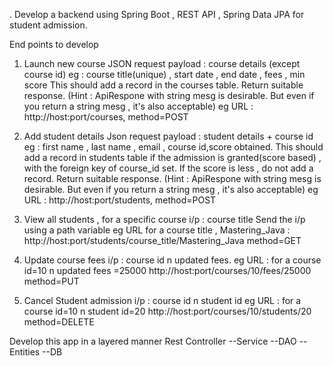 . Develop a backend using Spring Boot , REST API , Spring Data JPA for student admission.

End points to develop
1. Launch new course
JSON request payload : course details (except course id)
eg : course title(unique) , start date , end date , fees , min score
This should add a record in the courses table.
Return suitable response.
(Hint : ApiRespone with string mesg is desirable. But even if you return a string mesg , it's also acceptable)
eg URL : http://host:port/courses, method=POST

2. Add student details
Json request payload : student details + course id
eg : first name , last name , email , course id,score obtained.
This should add a record in students table if the admission is granted(score based)  , with the foreign key of course_id set.
If the score is less , do not add a record.
Return suitable response.
(Hint : ApiRespone with string mesg is desirable. But even if you return a string mesg , it's also acceptable)
eg URL : http://host:port/students, method=POST

3. View all students , for a specific course
i/p : course title
Send the i/p using a path variable
eg URL for a course title , Mastering_Java
 : http://host:port/students/course_title/Mastering_Java 
method=GET

4. Update course fees
i/p : course id n updated fees.
eg URL : for a course id=10 n updated fees =25000
 http://host:port/courses/10/fees/25000
method=PUT

5. Cancel Student admission
i/p : course id n student id
eg URL : for a course id=10 n student id=20
 http://host:port/courses/10/students/20
method=DELETE

Develop this app in a layered manner
Rest Controller --Service --DAO --Entities --DB
